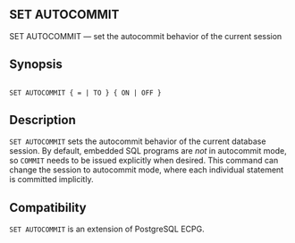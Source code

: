 ## SET AUTOCOMMIT

SET AUTOCOMMIT — set the autocommit behavior of the current session

## Synopsis

```

SET AUTOCOMMIT { = | TO } { ON | OFF }
```

## Description

`SET AUTOCOMMIT` sets the autocommit behavior of the current database session. By default, embedded SQL programs are *not* in autocommit mode, so `COMMIT` needs to be issued explicitly when desired. This command can change the session to autocommit mode, where each individual statement is committed implicitly.

## Compatibility

`SET AUTOCOMMIT` is an extension of PostgreSQL ECPG.
